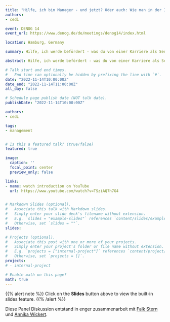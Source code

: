 ```yaml
---
title: "Hilfe, ich bin Manager - und jetzt? Oder auch: Wie man in der IT Karriere machen kann."
authors:
- cedi

event: DENOG 14
event_url: https://www.denog.de/de/meetings/denog14/index.html

location: Hamburg, Germany

summary: Hilfe, ich werde befördert - was du von einer Karriere als Senior+ Engineer, Tech Lead oder (schluck!) Teamleiter erwarten kannst oder wie man sich darauf vorbereitet. Und warum das manchmal gar nicht so doof ist.

abstract: Hilfe, ich werde befördert - was du von einer Karriere als Senior+ Engineer, Tech Lead oder (schluck!) Teamleiter erwarten kannst oder wie man sich darauf vorbereitet. Und warum das manchmal gar nicht so doof ist. Nach einer kurzen Vorstellungsrunde gehen wir mit den Teilnehmer*innen in eine Diskussion über die Erfahrungen nach einer Beförderung mit fachlicher oder gar disziplinarischer Führung. Dadurch gelang es uns einen Austausch in der Community zu moderieren, der das technische verläßt und sich auf die allzumenschlichen Seiten der Kommunikation konzentriert.

# Talk start and end times.
#   End time can optionally be hidden by prefixing the line with `#`.
date: "2022-11-14T10:00:00Z"
date_end: "2022-11-14T11:00:00Z"
all_day: false

# Schedule page publish date (NOT talk date).
publishDate: "2022-11-14T10:00:00Z"

authors:
- cedi

tags:
- management


# Is this a featured talk? (true/false)
featured: true

image:
  caption: ''
  focal_point: center
  preview_only: false

links:
- name: watch introduction on YouTube
  url: https://www.youtube.com/watch?v=TSziAQ7h7G4


# Markdown Slides (optional).
#   Associate this talk with Markdown slides.
#   Simply enter your slide deck's filename without extension.
#   E.g. `slides = "example-slides"` references `content/slides/example-slides.md`.
#   Otherwise, set `slides = ""`.
slides:

# Projects (optional).
#   Associate this post with one or more of your projects.
#   Simply enter your project's folder or file name without extension.
#   E.g. `projects = ["internal-project"]` references `content/project/deep-learning/index.md`.
#   Otherwise, set `projects = []`.
projects:
# - internal-project

# Enable math on this page?
math: true
---
```


{{% alert note %}}
Click on the **Slides** button above to view the built-in slides feature.
{{% /alert %}}

Diese Panel Diskussion entstand in enger zusammenarbeit mit [Falk Stern][1] und [Annika Wickert][2].

[1]: https://www.linkedin.com/in/falk-stern-6046a060
[2]: https://www.linkedin.com/in/annika-wickert-009a2ab4/